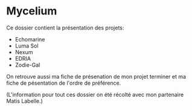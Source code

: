 # Mycelium
Ce dossier contient la présentation des projets:
 * Echomarine
 * Luma Sol
 * Nexum 
 * EDRIA 
 * Zodie-Gal
 
 On retrouve aussi ma fiche de présenation de mon projet terminer et ma fiche de pésentation de l'ordre de préférence.

(L'information pour tout ces dossier on été récolté avec mon partenaire Matis Labelle.)
